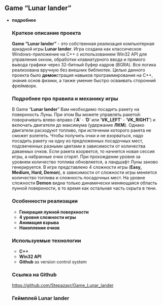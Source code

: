 ## Game “**Lunar lander**”

- **подробнее**
    
    ### Краткое описание проекта
    
    **Game  “Lunar lander”** - это собственная реализация компьютерная аркадной игры **Lunar lander**. Игра создана как классическое Windows-приложение на C++ с использованием Win32 API для управления окном, обработки клавиатурного ввода и прямого вывода графики через 32-битный буфер кадров (BGRA). Вся логика реализована вручную без внешних библиотек. Целью данного проекта было **демон**страция навыков программирования на C++, знания основ физики, а также умение быстро осваивать сторонний фреймворк.
    
    ### Подробнее про правила и механику игры
    
    В Game “**Lunar lander**” Вам необходимо посадить ракету на поверхность Луны. При этом Вы можете управлять ракетой: поворачивать влево-вправо (’**A**’ - ’**D**’ или ‘**VK_LEFT**’ - ’**VK_RIGHT**’) и включать двигатели до максимума (удержание **ЛКМ**). Однако двигатели расходуют топливо, при истечении которого ракета не сможет взлететь. Чтобы получить очки и не взорваться, надо посадить ракету на одну из предложенных посадочных мест, подсвеченных разными цветами в зависимости от количества даваемых очков. Если ракета взорвется, то начнется новая сессия игры, а набранные очки сгорят. При прохождении уровня за уровнем количество топлива обновляется, а ландшафт Луны заново генерируется. В игре представлено 4 сложности игры (**Easy, Medium, Hard, Demon**), в зависимости от сложности игры меняется количество топлива и сложность посадочных мест. На уровне сложности **Demon**  видна только динамически меняющаяся область лунной поверхности, в то время как остальная часть скрыта в тени.
    
    ### **Особенности реализации**
    
    - **Генерация лунной поверхности**
    - **4 уровня сложности игры**
    - **Анимация взрыва**
    - **Накопление очков**
    
    ### **Используемые технологии**
    
    - **C++**
    - **Win32 API**
    - **Github** as version control system
    
    ### Ссылка на Github
    
    https://github.com/Stepazavr/Game_Lunar_lander
    
    ### **Геймплей Lunar lander**
